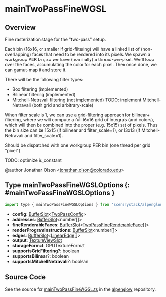 # mainTwoPassFineWGSL

## Overview

Fine rasterization stage for the "two-pass" setup.

Each bin (16x16, or smaller if grid-filtering) will have a linked list of (non-overlapping) faces that need to be
rendered into its pixels. We spawn a workgroup PER bin, so we have (nominally) a thread-per-pixel. We'll loop over
the faces, accumulating the color for each pixel. Then once done, we can gamut-map it and store it.

There will be the following filter types:
- Box filtering (implemented)
- Bilinear filtering (implemented)
- Mitchell-Netravali filtering (not implemented) TODO: implement Mitchell-Netravali (both grid and arbitrary-scale)

When filter scale is 1, we can use a grid-filtering approach for bilinear+ filtering, where we will compute
a full 16x16 grid of integrals (and colors), which will then be combined into the proper (e.g. 15x15) set of pixels.
Thus the bin size can be 15x15 (if bilinear and filter_scale=1), or 13x13 (if Mitchell-Netravali and filter_scale=1).

Should be dispatched with one workgroup PER bin (one thread per grid "pixel")

TODO: optimize is_constant

@author Jonathan Olson &lt;jonathan.olson@colorado.edu&gt;

## Type mainTwoPassFineWGSLOptions {: #mainTwoPassFineWGSLOptions }


```js
import type { mainTwoPassFineWGSLOptions } from 'scenerystack/alpenglow';
```
- **config**: [BufferSlot](../alpenglow/BufferSlot.md)&lt;[TwoPassConfig](../alpenglow/TwoPassConfig.md)&gt;
- **addresses**: [BufferSlot](../alpenglow/BufferSlot.md)&lt;<span style="color: hsla(calc(var(--md-hue) + 180deg),80%,40%,1);">number</span>[]&gt;
- **fineRenderableFaces**: [BufferSlot](../alpenglow/BufferSlot.md)&lt;[TwoPassFineRenderableFace](../alpenglow/TwoPassFineRenderableFace.md)[]&gt;
- **renderProgramInstructions**: [BufferSlot](../alpenglow/BufferSlot.md)&lt;<span style="color: hsla(calc(var(--md-hue) + 180deg),80%,40%,1);">number</span>[]&gt;
- **edges**: [BufferSlot](../alpenglow/BufferSlot.md)&lt;[LinearEdge](../alpenglow/LinearEdge.md)[]&gt;
- **output**: [TextureViewSlot](../alpenglow/TextureViewSlot.md)
- **storageFormat**: GPUTextureFormat
- **supportsGridFiltering**?: <span style="color: hsla(calc(var(--md-hue) + 180deg),80%,40%,1);">boolean</span>
- **supportsBilinear**?: <span style="color: hsla(calc(var(--md-hue) + 180deg),80%,40%,1);">boolean</span>
- **supportsMitchellNetravali**?: <span style="color: hsla(calc(var(--md-hue) + 180deg),80%,40%,1);">boolean</span>




## Source Code

See the source for [mainTwoPassFineWGSL.ts](https://github.com/phetsims/alpenglow/blob/main/js/webgpu/wgsl/rasterize-two-pass/mainTwoPassFineWGSL.ts) in the [alpenglow](https://github.com/phetsims/alpenglow) repository.

